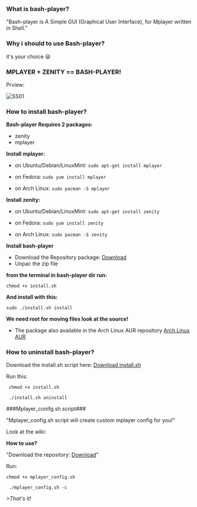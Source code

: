 ### What is bash-player?

"Bash-player is A Simple GUI (Graphical User Interface), for Mplayer written in Shell."

### Why i should to use Bash-player?
it's your choice :smiley:

###  MPLAYER + ZENITY == BASH-PLAYER!

Prview:

![SS01](https://raw.githubusercontent.com/wiki/levi0x0/bash-player/bash-playerSS01.png)

### How to install bash-player?

**Bash-player Requires 2 packages:**
* zenity
* mplayer

**Install mplayer:**
* on Ubuntu/Debian/LinuxMint: 
 `sudo apt-get install mplayer`

* on Fedora: 
 `sudo yum install mplayer`

* on Arch Linux: 
 `sudo pacman -S mplayer`

**Install zenity:**
* on Ubuntu/Debian/LinuxMint: 
 `sudo apt-get install zenity`

* on Fedora:
 `sudo yum install zenity`

* on Arch Linux:
 `sudo pacman -S zenity`

**Install bash-player**
* Download the Repository package: [Download]( https://github.com/levi0x0/bash-player/archive/master.zip)
* Unpac the zip file 

**from the terminal in bash-player dir run:**

`chmod +x install.sh`

**And install with this:**

`sudo ./install.sh install`

**We need root for moving files look at the source!**

* The package also available in the Arch Linux AUR repository
[Arch Linux AUR](https://aur.archlinux.org/packages/bash-player-git/)

### How to uninstall bash-player?

Download the install.sh script here: [Download install.sh](https://raw.githubusercontent.com/levi0x0/bash-player/master/install.sh)

Run this:

` chmod +x install.sh`

` ./install.sh uninstall`


###Mplayer_conifg.sh script###

"Mplayer_config.sh script will create custom mplayer config for you!"

Look at the wiki:


**How to use?**

"Download the repository: [Download](https://github.com/levi0x0/bash-player/archive/master.zip)"

Run:

`chmod +x mplayer_config.sh`

` ./mplayer_config.sh -c`

_>That's it!_
